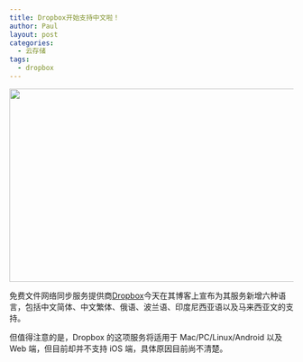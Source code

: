 ```yaml
---
title: Dropbox开始支持中文啦！
author: Paul
layout: post
categories:
  - 云存储
tags:
  - dropbox
---  
```


<img style="display: block; margin-left: auto; margin-right: auto;" src="http://img7.chztv.com/2013-0406/dropbox-chs.png" alt="" width="680" height="343" />

免费文件网络同步服务提供商<a href="https://blog.dropbox.com/2013/04/dropbox-now-speaks-six-more-languages/" target="_blank">Dropbox</a>今天在其博客上宣布为其服务新增六种语言，包括中文简体、中文繁体、俄语、波兰语、印度尼西亚语以及马来西亚文的支持。

但值得注意的是，Dropbox 的这项服务将适用于 Mac/PC/Linux/Android 以及 Web 端，但目前却并不支持 iOS 端，具体原因目前尚不清楚。